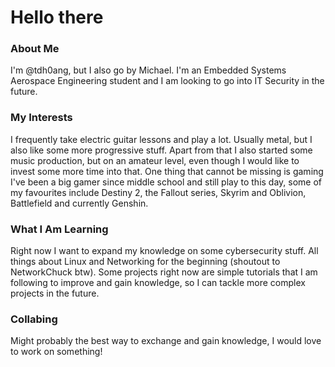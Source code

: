 # Hello there

### About Me
I'm @tdh0ang, but I also go by Michael. I'm an Embedded Systems Aerospace Engineering student and I am looking to go into IT Security in the future.

### My Interests
I frequently take electric guitar lessons and play a lot. Usually metal, but I also like some more progressive stuff. Apart from that I also started
some music production, but on an amateur level, even though I would like to invest some more time into that. One thing that cannot be missing is gaming
I've been a big gamer since middle school and still play to this day, some of my favourites include Destiny 2, the Fallout series, Skyrim and Oblivion,
Battlefield and currently Genshin. 

### What I Am Learning
Right now I want to expand my knowledge on some cybersecurity stuff. All things about Linux and Networking for the beginning (shoutout to NetworkChuck btw).
Some projects right now are simple tutorials that I am following to improve and gain knowledge, so I can tackle more complex projects in the future.

### Collabing
Might probably the best way to exchange and gain knowledge, I would love to work on something!
